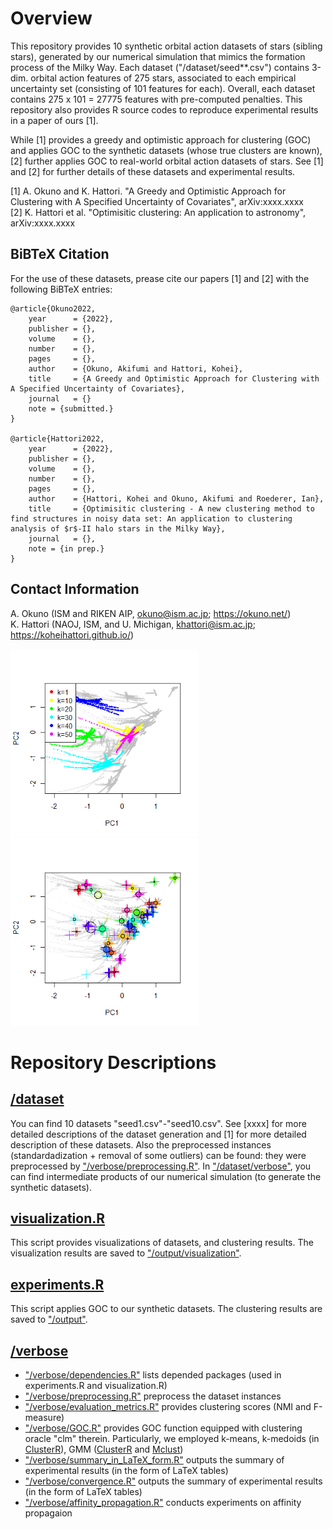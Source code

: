 # Overview 
This repository provides 10 synthetic orbital action datasets of stars (sibling stars), generated by our numerical simulation that mimics the formation process of the Milky Way. 
Each dataset ("/dataset/seed**.csv") contains 3-dim. orbital action features of 275 stars, associated to each empirical uncertainty set (consisting of 101 features for each). Overall, each dataset contains 275 x 101 = 27775 features with pre-computed penalties. This repository also provides R source codes to reproduce experimental results in a paper of ours [1]. 

While [1] provides a greedy and optimistic approach for clustering (GOC) and applies GOC to the synthetic datasets (whose true clusters are known), [2] further applies GOC to real-world orbital action datasets of stars. See [1] and [2] for further details of these datasets and experimental results. 

[1] A. Okuno and K. Hattori. "A Greedy and Optimistic Approach for Clustering with A Specified Uncertainty of Covariates", arXiv:xxxx.xxxx <br>
[2] K. Hattori et al. "Optimisitic clustering: An application to astronomy", arXiv:xxxx.xxxx <br>
<!-- 
K. Hattori, A. Okuno, and I. Roederer. "Optimisitic clustering - A new clustering method to find structures in noisy data set: An application to clustering analysis of $r$-II halo stars in the Milky Way", arXiv:xxxx.xxxx <br>
-->

## BiBTeX Citation
For the use of these datasets, prease cite our papers [1] and [2] with the following BiBTeX entries:

```
@article{Okuno2022,
    year      = {2022},
    publisher = {},
    volume    = {},
    number    = {},
    pages     = {},
    author    = {Okuno, Akifumi and Hattori, Kohei},
    title     = {A Greedy and Optimistic Approach for Clustering with A Specified Uncertainty of Covariates},
    journal   = {}
    note = {submitted.}
}

@article{Hattori2022,
    year      = {2022},
    publisher = {},
    volume    = {},
    number    = {},
    pages     = {},
    author    = {Hattori, Kohei and Okuno, Akifumi and Roederer, Ian},
    title     = {Optimisitic clustering - A new clustering method to find structures in noisy data set: An application to clustering analysis of $r$-II halo stars in the Milky Way},
    journal   = {},
    note = {in prep.}
}
```

## Contact Information
A. Okuno (ISM and RIKEN AIP, okuno@ism.ac.jp; <a href="https://okuno.net/">https://okuno.net/</a>) <br>
K. Hattori (NAOJ, ISM, and U. Michigan, khattori@ism.ac.jp; <a href="https://koheihattori.github.io/">https://koheihattori.github.io/</a>)

<img src="/output/visualization/seed1.png" width="300"> <img src="/output/visualization/optimistic.png" width="300"> 

# Repository Descriptions

## <a href="https://github.com/oknakfm/GOC/tree/main/dataset">/dataset</a>
You can find 10 datasets "seed1.csv"-"seed10.csv". 
See [xxxx] for more detailed descriptions of the dataset generation and [1] for more detailed description of these datasets. 
Also the preprocessed instances (standardadization + removal of some outliers) can be found: they were preprocessed by <a href="https://github.com/oknakfm/GOC/blob/main/verbose/preprocessing.R">"/verbose/preprocessing.R"</a>. 
In <a href="https://github.com/oknakfm/GOC/tree/main/dataset/verbose">"/dataset/verbose"</a>, you can find intermediate products of our numerical simulation (to generate the synthetic datasets). 

## <a href="https://github.com/oknakfm/GOC/blob/main/visualization.R">visualization.R</a>
This script provides visualizations of datasets, and clustering results. The visualization results are saved to <a href="https://github.com/oknakfm/GOC/tree/main/output/visualization">"/output/visualization"</a>.

## <a href="https://github.com/oknakfm/GOC/blob/main/experiments.R">experiments.R</a>
This script applies GOC to our synthetic datasets. The clustering results are saved to <a href="https://github.com/oknakfm/GOC/tree/main/output">"/output"</a>. 

## <a href="https://github.com/oknakfm/GOC/tree/main/verbose">/verbose</a>
- <a href="https://github.com/oknakfm/GOC/blob/main/verbose/dependencies.R">"/verbose/dependencies.R"</a> lists depended packages (used in experiments.R and visualization.R)
- <a href="https://github.com/oknakfm/GOC/blob/main/verbose/preprocessing.R">"/verbose/preprocessing.R"</a> preprocess the dataset instances
- <a href="https://github.com/oknakfm/GOC/blob/main/verbose/evaluation_metrics.R">"/verbose/evaluation_metrics.R"</a> provides clustering scores (NMI and F-measure)
- <a href="https://github.com/oknakfm/GOC/blob/main/verbose/GOC.R">"/verbose/GOC.R"</a> provides GOC function equipped with clustering oracle "clm" therein. Particularly, we employed k-means, k-medoids (in <a href="https://cran.r-project.org/web/packages/ClusterR/index.html">ClusterR</a>), GMM (<a href="https://cran.r-project.org/web/packages/ClusterR/index.html">ClusterR</a> and <a href="https://cran.r-project.org/web/packages/mclust/index.html">Mclust</a>)
- <a href="https://github.com/oknakfm/GOC/blob/main/verbose/summary_in_LaTeX_form.R">"/verbose/summary_in_LaTeX_form.R"</a> outputs the summary of experimental results (in the form of LaTeX tables)
- <a href="https://github.com/oknakfm/GOC/blob/main/verbose/convergence.R">"/verbose/convergence.R"</a> outputs the summary of experimental results (in the form of LaTeX tables)
- <a href="https://github.com/oknakfm/GOC/blob/main/verbose/affinity_propagation.R">"/verbose/affinity_propagation.R"</a> conducts experiments on affinity propagaion
